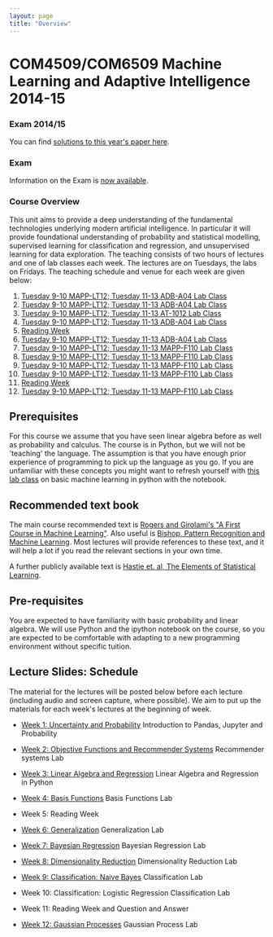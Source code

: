 ```yaml
---
layout: page
title: "Overview"
---
```


COM4509/COM6509 Machine Learning and Adaptive Intelligence 2014-15
==================================================================

### Exam 2014/15

You can find [solutions to this year's paper here](./assets/com6509s_v3.pdf).

### Exam

Information on the Exam is [now available](./coursePastPapers.html).

### Course Overview

This unit aims to provide a deep understanding of the fundamental technologies underlying modern artificial intelligence. In particular it will provide foundational understanding of probability and statistical modelling, supervised learning for classification and regression, and unsupervised learning for data exploration. The teaching consists of two hours of lectures and one of lab classes each week. The lectures are on Tuesdays, the labs on Fridays. The teaching schedule and venue for each week are given below:

1.  [Tuesday 9-10 MAPP-LT12; Tuesday 11-13 ADB-A04 Lab Class](./week1.html)
2.  [Tuesday 9-10 MAPP-LT12; Tuesday 11-13 ADB-A04 Lab Class](./week2.html)
3.  [Tuesday 9-10 MAPP-LT12; Tuesday 11-13 AT-1012 Lab Class](./week3.html)
4.  [Tuesday 9-10 MAPP-LT12; Tuesday 11-13 ADB-A04 Lab Class](./week4.html)
5.  [Reading Week](./week5.html)
6.  [Tuesday 9-10 MAPP-LT12; Tuesday 11-13 ADB-A04 Lab Class](./week6.html)
7.  [Tuesday 9-10 MAPP-LT12; Tuesday 11-13 MAPP-F110 Lab Class](./week7.html)
8.  [Tuesday 9-10 MAPP-LT12; Tuesday 11-13 MAPP-F110 Lab Class](./week8.html)
9.  [Tuesday 9-10 MAPP-LT12; Tuesday 11-13 MAPP-F110 Lab Class](./week9.html)
10. [Tuesday 9-10 MAPP-LT12; Tuesday 11-13 MAPP-F110 Lab Class](./week10.html)
11. [Reading Week](./week11.html)
12. [Tuesday 9-10 MAPP-LT12; Tuesday 11-13 MAPP-F110 Lab Class](./week12.html)

Prerequisites
-------------

For this course we assume that you have seen linear algebra before as well as probability and calculus. The course is in Python, but we will not be 'teaching' the language. The assumption is that you have enough prior experience of programming to pick up the language as you go. If you are unfamiliar with these concepts you might want to refresh yourself with [this lab class](http://nbviewer.ipython.org/github/lawrennd/mlai2014/blob/master/lab_classes/machines_and_intelligence/MI_Lab_class.ipynb) on basic machine learning in python with the notebook.

Recommended text book
---------------------

The main course recommended text is [Rogers and Girolami's "A First Course in Machine Learning"](http://www.dcs.gla.ac.uk/~srogers/firstcourseml/). Also useful is [Bishop, Pattern Recognition and Machine Learning](http://research.microsoft.com/en-us/um/people/cmbishop/prml/). Most lectures will provide references to these text, and it will help a lot if you read the relevant sections in your own time.

A further publicly available text is [Hastie et. al, The Elements of Statistical Learning](http://www-stat.stanford.edu/~tibs/ElemStatLearn/).

Pre-requisites
--------------

You are expected to have familiarity with basic probability and linear algebra. We will use Python and the ipython notebook on the course, so you are expected to be comfortable with adapting to a new programming environment without specific tuition.

Lecture Slides: Schedule
------------------------

The material for the lectures will be posted below before each lecture (including audio and screen capture, where possible). We aim to put up the materials for each week's lectures at the beginning of week.

- [Week 1: Uncertainty and Probability](./assets/w1_uncertaintyAndProbability.pdf)
  Introduction to Pandas, Jupyter and Probability

- [Week 2: Objective Functions and Recommender Systems](./assets/w2_objective.pdf)
  Recommender systems Lab

- [Week 3: Linear Algebra and Regression](./assets/w3_regression.pdf)
  Linear Algebra and Regression in Python

- [Week 4: Basis Functions](./assets/w4_basisFunctions.pdf)
  Basis Functions Lab

- Week 5: Reading Week

- [Week 6: Generalization](./assets/w6_generalisation.pdf)
  Generalization Lab

- [Week 7: Bayesian Regression](./assets/w7_bayesianRegression.pdf)
  Bayesian Regression Lab

- [Week 8: Dimensionality Reduction](./assets/w8_dimensionalityReduction.pdf)
  Dimensionality Reduction Lab

- [Week 9: Classification: Naive Bayes](./assets/w9_classification.pdf)
  Classification Lab

- Week 10: Classification: Logistic Regression
  Classification Lab

- Week 11: Reading Week and Question and Answer

- [Week 12: Gaussian Processes](./assets/w12_gaussianProcesses.pdf)
  Gaussian Process Lab

